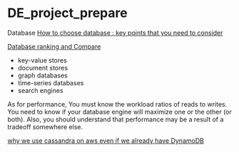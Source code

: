 # DE_project_prepare
Database
[How to choose database : key points that you need to consider](https://thomaslarock.com/2018/07/databases-101/)

[Database ranking and Compare](https://db-engines.com/en/ranking/document+store)

* key-value stores 
* document stores 
* graph databases 
* time-series databases 
* search engines 

As for performance, You must know the workload ratios of reads to writes. 
You need to know if your database engine will maximize one or the other (or both). 
Also, you should understand that performance may be a result of a tradeoff somewhere else. 

[why we use cassandra on aws even if we already have DynamoDB](https://hackernoon.com/how-to-create-simple-cassandra-cluster-on-aws-8407e4d60384)
